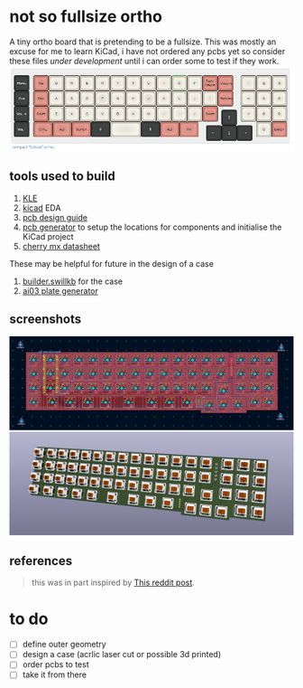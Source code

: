 # not so fullsize ortho

A tiny ortho board that is pretending to be a fullsize.
This was mostly an excuse for me to learn KiCad, i have not ordered any pcbs yet so consider these files *under development* until i can order some to test if they work.
![photo of the layout](./layout.png)

<!-- ![image](https://preview.redd.it/kx884bndy0a61.jpg?width=960&crop=smart&auto=webp&s=1fa6bec5f84a0ee9537d982a2f033d2a1d11c4e5) -->

## tools used to build

1. [KLE](http://www.keyboard-layout-editor.com/##@_name=compact%20%22fullsize%22%20ortho%3B&@_y:0.25&c=%23393b3b&t=%23ffffff&p=DSA&a:7&f:4%3B&=Home&_x:0.25&c=%23c87e74&t=%23000000%3B&=Tab&_c=%23d0ccc0%3B&=Q&=W&=E&=R&=T&=Y&=U&=I&=O&=P&_c=%23c87e74%3B&=Back%20Space&=Delete&_x:0.5&c=%23d0ccc0%3B&=1&=2&=3%3B&@_c=%23393b3b&t=%23ffffff%3B&=End&_x:0.25&c=%23c87e74&t=%23000000%3B&=Esc&_c=%23d0ccc0%3B&=A&=S&=D&_n:true%3B&=F&=G&=H&_n:true%3B&=J&=K&=L&=%2F%3B&='&_c=%23c87e74%3B&=Return&_x:0.5&c=%23d0ccc0%3B&=4&=5&=6%3B&@_c=%23393b3b&t=%23ffffff%3B&=Vol%20+&_x:0.25&c=%23c87e74&t=%23000000%3B&=Shift&_c=%23d0ccc0%3B&=Z&=X&=C&=V&=B&=N&=M&=,&=.&=%2F%2F&_c=%23c87e74%3B&=Shift&_x:1.5&c=%23d0ccc0%3B&=7&=8&=9%3B&@_y:-0.75&x:13.5&c=%23393b3b&t=%23ffffff%3B&=%2F&uarr%2F%3B%3B&@_y:-0.25%3B&=Vol%20-&_x:0.25&c=%23c87e74&t=%23000000&w:1.25%3B&=Ctrl&_w:1.25%3B&=Alt&_w:1.25%3B&=Super&_c=%23393b3b&t=%23ffffff&w:1.25%3B&=%2F&dArr%2F%3B&_c=%23d0ccc0&t=%23000000&w:2%3B&=&_c=%23393b3b&t=%23ffffff&w:1.25%3B&=%2F&uArr%2F%3B&_c=%23c87e74&t=%23000000&w:1.25%3B&=Alt&_w:1.25%3B&=Fn&_x:3.75&c=%23d0ccc0%3B&=0&_c=%23c87e74%3B&=Enter%3B&@_y:-0.75&x:12.5&c=%23393b3b&t=%23ffffff%3B&=%2F&larr%2F%3B&=%2F&darr%2F%3B&=%2F&rarr%2F)
2. [kicad](https://www.kicad.org/download/) EDA
3. [pcb design guide](https://wiki.ai03.com/books/pcb-design)
4. [pcb generator](https://github.com/jeroen94704/klepcbgen) to setup the locations for components and initialise the KiCad project
5. [cherry mx datasheet](https://imgur.com/a/XMoHF)
<!-- x. [keyboard firmware builder](https://builder.mrkeebs.com/) for the matrix (if handwired) -->

These may be helpful for future in the design of a case

1. [builder.swillkb](builder.swillkb.com/) for the case
2. [ai03 plate generator](https://kbplate.ai03.com/)

## screenshots

![photo of layout](./pcb.png)
![photo of layout](./3d_1.png)

## references

> this was in part inspired by  [This reddit post](https://www.reddit.com/r/MechanicalKeyboards/comments/ksto32/chocolate_bar/?utm_source=share&utm_medium=web2x&context=3).

# to do

- [ ] define outer geometry
- [ ] design a case (acrlic laser cut or possible 3d printed)
- [ ] order pcbs to test
- [ ] take it from there
